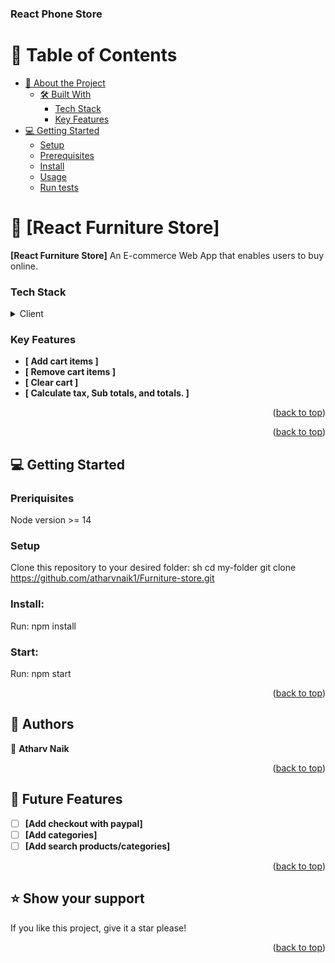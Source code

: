 <a name="readme-top"></a>
  <h3><b>React Phone Store</b></h3>

# 📗 Table of Contents

- [📖 About the Project](#about-project)
  - [🛠 Built With](#built-with)
    - [Tech Stack](#tech-stack)
    - [Key Features](#key-features)
- [💻 Getting Started](#getting-started)
  - [Setup](#setup)
  - [Prerequisites](#prerequisites)
  - [Install](#install)
  - [Usage](#usage)
  - [Run tests](#run-tests)


# 📖 [React Furniture Store] <a name="about-project"></a>

**[React Furniture Store]** An E-commerce Web App that enables users to buy online.


### Tech Stack <a name="tech-stack"></a>
<details>
  <summary>Client</summary>
  <ul>
    <li><a href="#">Reactjs</a></li>
    <li><a href="#">Context Api</a></li>
  </ul>
</details>

### Key Features <a name="key-features"></a>
- **[ Add cart items ]**
- **[ Remove cart items ]**
- **[ Clear cart ]**
- **[ Calculate tax, Sub totals, and totals. ]**

<p align="right">(<a href="#readme-top">back to top</a>)</p>



<p align="right">(<a href="#readme-top">back to top</a>)</p>

## 💻 Getting Started <a name="getting-started"></a>

### Preriquisites

Node version >= 14

### Setup

Clone this repository to your desired folder:
sh
  cd my-folder
 git clone https://github.com/atharvnaik1/Furniture-store.git

 ### Install:
 Run: npm install

 ### Start:
 Run: npm start

<p align="right">(<a href="#readme-top">back to top</a>)</p>

## 👥 Authors <a name="authors"></a>

👤 **Atharv Naik**


<p align="right">(<a href="#readme-top">back to top</a>)</p>


## 🔭 Future Features <a name="future-features"></a>

- [ ] **[Add checkout with paypal]**
- [ ] **[Add categories]**
- [ ] **[Add search products/categories]**
 
<p align="right">(<a href="#readme-top">back to top</a>)</p>



## ⭐️ Show your support <a name="support"></a>
If you like this project, give it a star please!

<p align="right">(<a href="#readme-top">back to top</a>)</p>


